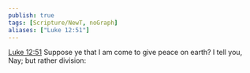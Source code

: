 ```yaml
---
publish: true
tags: [Scripture/NewT, noGraph]
aliases: ["Luke 12:51"]
---
```

[Luke 12:51](https://churchofjesuschrist.org/study/scriptures/nt/luke/12?lang=eng&id=p51#p51) Suppose ye that I am come to give peace on earth? I tell you, Nay; but rather division:
